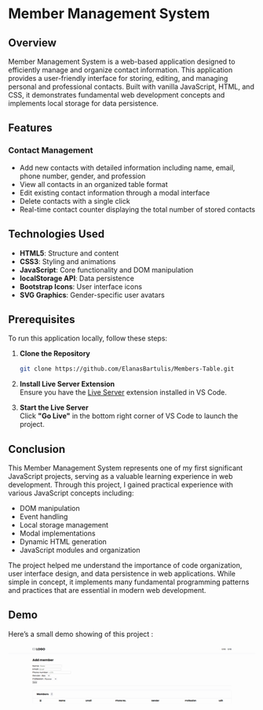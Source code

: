 # Member Management System

## Overview

Member Management System is a web-based application designed to efficiently manage and organize contact information. This application provides a user-friendly interface for storing, editing, and managing personal and professional contacts. Built with vanilla JavaScript, HTML, and CSS, it demonstrates fundamental web development concepts and implements local storage for data persistence.

## Features

### Contact Management

- Add new contacts with detailed information including name, email, phone number, gender, and profession
- View all contacts in an organized table format
- Edit existing contact information through a modal interface
- Delete contacts with a single click
- Real-time contact counter displaying the total number of stored contacts

## Technologies Used

- **HTML5**: Structure and content
- **CSS3**: Styling and animations
- **JavaScript**: Core functionality and DOM manipulation
- **localStorage API**: Data persistence
- **Bootstrap Icons**: User interface icons
- **SVG Graphics**: Gender-specific user avatars

## Prerequisites

To run this application locally, follow these steps:

1. **Clone the Repository**  
   ```bash
   git clone https://github.com/ElanasBartulis/Members-Table.git
   ```

2. **Install Live Server Extension**  
   Ensure you have the [Live Server](https://marketplace.visualstudio.com/items?itemName=ritwickdey.LiveServer) extension installed in VS Code.

3. **Start the Live Server**  
   Click **"Go Live"** in the bottom right corner of VS Code to launch the project.

## Conclusion

This Member Management System represents one of my first significant JavaScript projects, serving as a valuable learning experience in web development. Through this project, I gained practical experience with various JavaScript concepts including:

- DOM manipulation
- Event handling
- Local storage management
- Modal implementations
- Dynamic HTML generation
- JavaScript modules and organization

The project helped me understand the importance of code organization, user interface design, and data persistence in web applications. While simple in concept, it implements many fundamental programming patterns and practices that are essential in modern web development.

## Demo

Here’s a small demo showing of this project :

![Demo GIF](./gif/members-table.gif)

```

```
